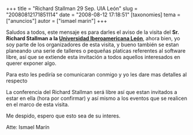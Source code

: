 +++
title = "Richard Stallman 29 Sep. UIA León"
slug = "20080812171851114"
date = "2008-08-12 17:18:51"
[taxonomies]
tema = ["anuncios"]
autor = ["ismael marin"]
+++

Saludos a todos, este mensaje es para darles el aviso de la visita del
**Sr. Richard Stallman a la [Universidad Iberoamericana
León](http://www.leon.uia.mx/)**, ahora bien, yo soy parte de los
organizadores de esta visita, y bueno también se estan planeando una
serie de talleres o pequeñas platicas referentes al software libre, así
que se extiende esta invitación a todos aquellos interesados en querer
exponer algo.

Para esto les pediría se comunicaran conmigo y yo les dare mas detalles
al respecto

La conferencia del Richard Stallman será libre así que estan invitados a
estar en ella (hora por confirmar) y así mismo a los eventos que se
realicen en el marco de esta visita.

Me despido, espero que esto sea de su interes.

Atte: Ismael Marín

